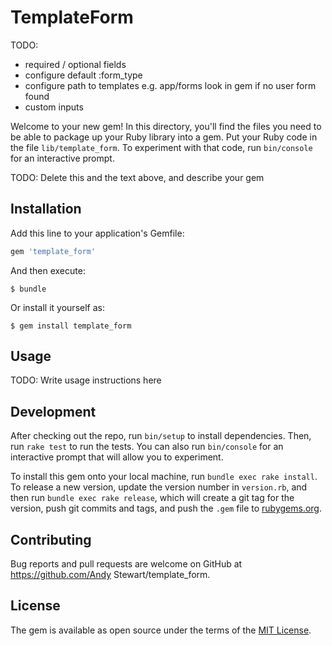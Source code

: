 # TemplateForm

TODO:

- required / optional fields
- configure default :form_type
- configure path to templates
  e.g. app/forms
  look in gem if no user form found
- custom inputs













Welcome to your new gem! In this directory, you'll find the files you need to be able to package up your Ruby library into a gem. Put your Ruby code in the file `lib/template_form`. To experiment with that code, run `bin/console` for an interactive prompt.

TODO: Delete this and the text above, and describe your gem

## Installation

Add this line to your application's Gemfile:

```ruby
gem 'template_form'
```

And then execute:

    $ bundle

Or install it yourself as:

    $ gem install template_form

## Usage

TODO: Write usage instructions here

## Development

After checking out the repo, run `bin/setup` to install dependencies. Then, run `rake test` to run the tests. You can also run `bin/console` for an interactive prompt that will allow you to experiment.

To install this gem onto your local machine, run `bundle exec rake install`. To release a new version, update the version number in `version.rb`, and then run `bundle exec rake release`, which will create a git tag for the version, push git commits and tags, and push the `.gem` file to [rubygems.org](https://rubygems.org).

## Contributing

Bug reports and pull requests are welcome on GitHub at https://github.com/Andy Stewart/template_form.


## License

The gem is available as open source under the terms of the [MIT License](http://opensource.org/licenses/MIT).

